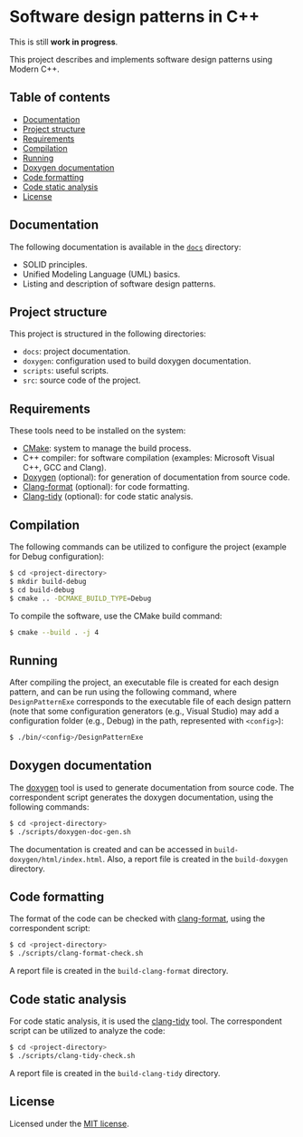 # Software design patterns in C++

This is still **work in progress**.

This project describes and implements software design patterns using Modern C++.

## Table of contents

- [Documentation](#documentation)
- [Project structure](#project-structure)
- [Requirements](#requirements)
- [Compilation](#compilation)
- [Running](#running)
- [Doxygen documentation](#doxygen-documentation)
- [Code formatting](#code-formatting)
- [Code static analysis](#code-static-analysis)
- [License](#license)

## Documentation

The following documentation is available in the [`docs`](./docs) directory:

- SOLID principles.
- Unified Modeling Language (UML) basics.
- Listing and description of software design patterns.

## Project structure

This project is structured in the following directories:

- `docs`: project documentation.
- `doxygen`: configuration used to build doxygen documentation.
- `scripts`: useful scripts.
- `src`: source code of the project.

## Requirements

These tools need to be installed on the system:

- [CMake](https://cmake.org/): system to manage the build process.
- C++ compiler: for software compilation (examples: Microsoft Visual C++, GCC and Clang).
- [Doxygen](https://doxygen.nl/) (optional): for generation of documentation from source code.
- [Clang-format](https://clang.llvm.org/docs/ClangFormat.html) (optional): for code formatting.
- [Clang-tidy](https://clang.llvm.org/extra/clang-tidy/) (optional): for code static analysis.

## Compilation

The following commands can be utilized to configure the project (example for Debug configuration):

```sh
$ cd <project-directory>
$ mkdir build-debug
$ cd build-debug
$ cmake .. -DCMAKE_BUILD_TYPE=Debug
```

To compile the software, use the CMake build command:

```sh
$ cmake --build . -j 4
```

## Running

After compiling the project, an executable file is created for each design pattern, and can be run using the following command, where `DesignPatternExe` corresponds to the executable file of each design pattern (note that some configuration generators (e.g., Visual Studio) may add a configuration folder (e.g., Debug) in the path, represented with `<config>`):

```sh
$ ./bin/<config>/DesignPatternExe
```

## Doxygen documentation

The [doxygen](https://doxygen.nl/) tool is used to generate documentation from source code. The correspondent script generates the doxygen documentation, using the following commands:

```sh
$ cd <project-directory>
$ ./scripts/doxygen-doc-gen.sh
```

The documentation is created and can be accessed in `build-doxygen/html/index.html`. Also, a report file is created in the `build-doxygen` directory.

## Code formatting

The format of the code can be checked with [clang-format](https://clang.llvm.org/docs/ClangFormat.html), using the correspondent script:

```sh
$ cd <project-directory>
$ ./scripts/clang-format-check.sh
```

A report file is created in the `build-clang-format` directory.

## Code static analysis

For code static analysis, it is used the [clang-tidy](https://clang.llvm.org/extra/clang-tidy/) tool. The correspondent script can be utilized to analyze the code:

```sh
$ cd <project-directory>
$ ./scripts/clang-tidy-check.sh
```

A report file is created in the `build-clang-tidy` directory.

## License

Licensed under the [MIT license](./LICENSE).
